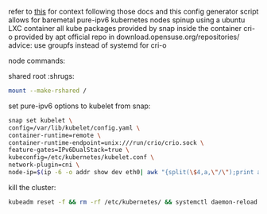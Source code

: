 refer to [this](https://www.eclipse.org/che/docs/che-7/installation-guide/installing-che-on-minikube/) for context
following those docs and this config generator script allows for baremetal pure-ipv6 kubernetes nodes spinup using a ubuntu LXC container 
all kube packages provided by snap inside the container
cri-o provided by apt official repo in download.opensuse.org/repositories/
advice: use groupfs instead of systemd for cri-o

node commands:

shared root :shrugs:
```bash
mount --make-rshared /
```
set pure-ipv6 options to kubelet from snap:
````bash
snap set kubelet \
config=/var/lib/kubelet/config.yaml \
container-runtime=remote \
container-runtime-endpoint=unix:///run/crio/crio.sock \
feature-gates=IPv6DualStack=true \
kubeconfig=/etc/kubernetes/kubelet.conf \
network-plugin=cni \
node-ip=$(ip -6 -o addr show dev eth0| awk "{split(\$4,a,\"/\");print a[1]}" |grep 2001)
```` 

kill the cluster:
```bash
kubeadm reset -f && rm -rf /etc/kubernetes/ && systemctl daemon-reload && systemctl stop snap.kubelet.daemon && crictl stopp $(crictl pods -q --no-trunc) && crictl rmp -a && rm -f ~/.kube/config && ip link delete cni0 && snap restart kubelet.daemon
```

